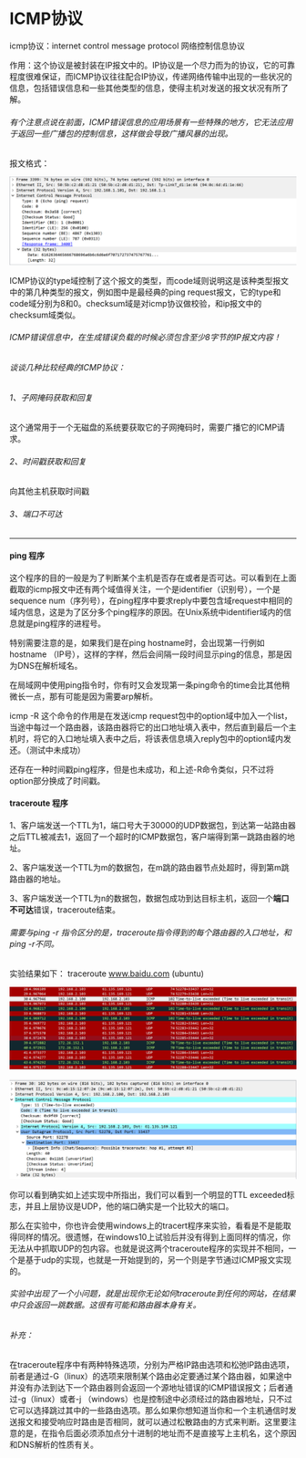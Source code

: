 # ICMP协议

icmp协议：internet control message protocol 网络控制信息协议

作用：这个协议是被封装在IP报文中的。IP协议是一个尽力而为的协议，它的可靠程度很难保证，而ICMP协议往往配合IP协议，传递网络传输中出现的一些状况的信息，包括错误信息和一些其他类型的信息，使得主机对发送的报文状况有所了解。

###### 有个注意点说在前面，ICMP错误信息的应用场景有一些特殊的地方，它无法应用于返回一些广播包的控制信息，这样做会导致广播风暴的出现。

报文格式：

![icmp1](../img/icmp1.png)

ICMP协议的type域控制了这个报文的类型，而code域则说明这是该种类型报文中的第几种类型的报文，例如图中是最经典的ping request报文，它的type和code域分别为8和0。checksum域是对icmp协议做校验，和ip报文中的checksum域类似。

###### ICMP错误信息中，在生成错误负载的时候必须包含至少8字节的IP报文内容！



###### 谈谈几种比较经典的ICMP协议：

###### 1、子网掩码获取和回复

这个通常用于一个无磁盘的系统要获取它的子网掩码时，需要广播它的ICMP请求。

###### 2、时间戳获取和回复

向其他主机获取时间戳

###### 3、端口不可达



------

#### ping 程序

这个程序的目的一般是为了判断某个主机是否存在或者是否可达。可以看到在上面截取的icmp报文中还有两个域值得关注，一个是identifier（识别号），一个是sequence num（序列号），在ping程序中要求reply中要包含域request中相同的域内信息，这是为了区分多个ping程序的原因。在Unix系统中identifier域内的信息就是ping程序的进程号。

特别需要注意的是，如果我们是在ping hostname时，会出现第一行例如hostname （IP号），这样的字样，然后会间隔一段时间显示ping的信息，那是因为DNS在解析域名。

在局域网中使用ping指令时，你有时又会发现第一条ping命令的time会比其他稍微长一点，那有可能是因为需要arp解析。

icmp -R 这个命令的作用是在发送icmp request包中的option域中加入一个list，当途中每过一个路由器，该路由器将它的出口地址填入表中，然后直到最后一个主机时，将它的入口地址填入表中之后，将该表信息填入reply包中的option域内发还。（测试中未成功）

还存在一种时间戳ping程序，但是也未成功，和上述-R命令类似，只不过将option部分换成了时间戳。



#### traceroute 程序

1、客户端发送一个TTL为1，端口号大于30000的UDP数据包，到达第一站路由器之后TTL被减去1，返回了一个超时的ICMP数据包，客户端得到第一跳路由器的地址。

2、客户端发送一个TTL为m的数据包，在m跳的路由器节点处超时，得到第m跳路由器的地址。

3、客户端发送一个TTL为n的数据包，数据包成功到达目标主机，返回一个**端口不可达**错误，traceroute结束。

###### 需要与ping -r 指令区分的是，traceroute指令得到的每个路由器的入口地址，和ping -r不同。

实验结果如下： traceroute www.baidu.com  (ubuntu)

![traceroute1](../img/traceroute1.png)

![traceroute2](../img/traceroute2.png)

你可以看到确实如上述实现中所指出，我们可以看到一个明显的TTL exceeded标志，并且上层协议是UDP，他的端口确实是一个比较大的端口。

那么在实验中，你也许会使用windows上的tracert程序来实验，看看是不是能取得同样的情况。很遗憾，在windows10上试验后并没有得到上面同样的情况，你无法从中抓取UDP的包内容。也就是说这两个traceroute程序的实现并不相同，一个是基于udp的实现，也就是一开始提到的，另一个则是字节通过ICMP报文实现的。

###### 实验中出现了一个小问题，就是出现你无论如何traceroute到任何的网站，在结果中只会返回一跳数据。这很有可能和路由器本身有关。



###### 补充：

在traceroute程序中有两种特殊选项，分别为严格IP路由选项和松弛IP路由选项，前者是通过-G（linux）的选项来限制某个路由必定要通过某个路由器，如果途中并没有办法到达下一个路由器则会返回一个源地址错误的ICMP错误报文；后者通过-g（linux）或者-j （windows）也是控制途中必须经过的路由器地址，只不过它可以选择跳过其中的一些路由选项。那么如果你想知道当你和一个主机通信时发送报文和接受响应时路由是否相同，就可以通过松散路由的方式来判断。这里要注意的是，在指令后面必须添加点分十进制的地址而不是直接写上主机名，这个原因和DNS解析的性质有关。